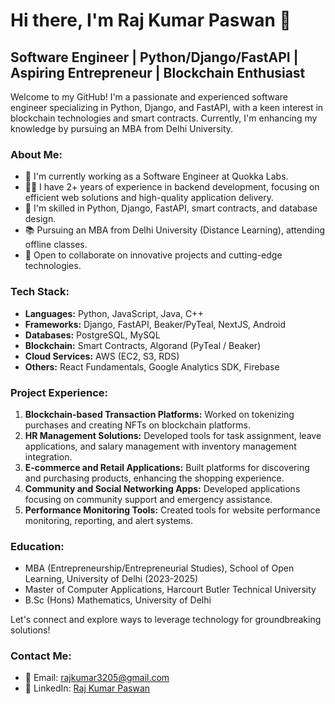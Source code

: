 # Hi there, I'm Raj Kumar Paswan 👋

## Software Engineer | Python/Django/FastAPI | Aspiring Entrepreneur | Blockchain Enthusiast

Welcome to my GitHub! I'm a passionate and experienced software engineer specializing in Python, Django, and FastAPI, with a keen interest in blockchain technologies and smart contracts. Currently, I'm enhancing my knowledge by pursuing an MBA from Delhi University.

### About Me:

- 🌱 I'm currently working as a Software Engineer at Quokka Labs.
- 👨‍💻 I have 2+ years of experience in backend development, focusing on efficient web solutions and high-quality application delivery.
- 🚀 I'm skilled in Python, Django, FastAPI, smart contracts, and database design.
- 📚 Pursuing an MBA from Delhi University (Distance Learning), attending offline classes.
- 🤝 Open to collaborate on innovative projects and cutting-edge technologies.

### Tech Stack:

- **Languages:** Python, JavaScript, Java, C++
- **Frameworks:** Django, FastAPI, Beaker/PyTeal, NextJS, Android
- **Databases:** PostgreSQL, MySQL
- **Blockchain:** Smart Contracts, Algorand (PyTeal / Beaker)
- **Cloud Services:** AWS (EC2, S3, RDS)
- **Others:** React Fundamentals, Google Analytics SDK, Firebase

### Project Experience:

1. **Blockchain-based Transaction Platforms:** Worked on tokenizing purchases and creating NFTs on blockchain platforms.
2. **HR Management Solutions:** Developed tools for task assignment, leave applications, and salary management with inventory management integration.
3. **E-commerce and Retail Applications:** Built platforms for discovering and purchasing products, enhancing the shopping experience.
4. **Community and Social Networking Apps:** Developed applications focusing on community support and emergency assistance.
5. **Performance Monitoring Tools:** Created tools for website performance monitoring, reporting, and alert systems.

### Education:

- MBA (Entrepreneurship/Entrepreneurial Studies), School of Open Learning, University of Delhi (2023-2025)
- Master of Computer Applications, Harcourt Butler Technical University 
- B.Sc (Hons) Mathematics, University of Delhi 

Let's connect and explore ways to leverage technology for groundbreaking solutions!

### Contact Me:

- 📧 Email: [rajkumar3205@gmail.com](mailto:rajkumar3205@gmail.com)
- 🔗 LinkedIn: [Raj Kumar Paswan](https://www.linkedin.com/in/rajkumar3205)
